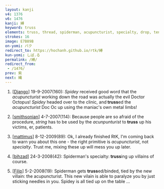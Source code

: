 ```yaml
---
layout: kanji
v4: 1376
v6: 1476
kanji: 縛
keyword: truss
elements: truss, thread, spiderman, acupuncturist, specialty, drop, ten, needle, rice field, brains, glue
strokes: 16
image: E7B89B
on-yomi: バク
redirect_to: https://hochanh.github.io/rtk/縛
kun-yomi: しば.る
permalink: /縛/
redirect_from:
 - /1476/
prev: 紫
next: 縄
---
```


1) [<a href="http://kanji.koohii.com/profile/Django">Django</a>] 19-9-2007(160): <em>Spidey</em> received good word that the <em>acupuncturist</em> working down the road was actually the evil Doctor Octopus! <em>Spidey</em> headed over to the clinic, and<strong> truss</strong>ed the <em>acupuncturist</em> Doc Oc up using the maniac&#039;s own metal limbs!

2) [<a href="http://kanji.koohii.com/profile/smithsonian">smithsonian</a>] 4-7-2007(114): Because people are so afraid of the procedure, <em>string</em> has to be used by the <em>acunpunturist</em> to<strong> truss</strong> up his victims, er, patients.

3) [<a href="http://kanji.koohii.com/profile/mattimus">mattimus</a>] 8-12-2009(89): Ok, I already finished RtK, I&#039;m coming back to warn you about this one - the right primitive is <em>acupuncturist</em>, not <em>specialty</em>. Trust me, mixing these up will mess you up later.

4) [<a href="http://kanji.koohii.com/profile/bihzad">bihzad</a>] 24-3-2008(42): Spiderman&#039;s specialty:<strong> truss</strong>ing up villains of course.

5) [<a href="http://kanji.koohii.com/profile/Filip">Filip</a>] 5-2-2008(19): Spiderman gets <strong>truss</strong>ed/binded, tied by the new villain: the acupuncturist. This new vilain is able to paralyze you by just sticking needles in you. Spidey is all tied up on the table ...

